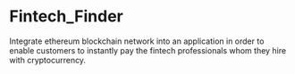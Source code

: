 # Fintech_Finder
Integrate ethereum blockchain network into an application in order to enable customers to instantly pay the fintech professionals whom they hire with cryptocurrency.

